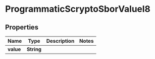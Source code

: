 

# ProgrammaticScryptoSborValueI8


## Properties

| Name | Type | Description | Notes |
|------------ | ------------- | ------------- | -------------|
|**value** | **String** |  |  |



